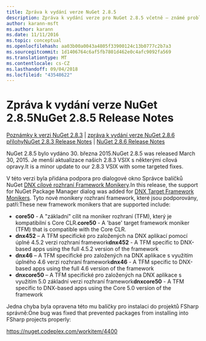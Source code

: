 ```yaml
---
title: Zpráva k vydání verze NuGet 2.8.5
description: Zpráva k vydání verze pro NuGet 2.8.5 včetně – známé problémy, opravy chyb, nové funkce a chcete.
author: karann-msft
ms.author: karann
ms.date: 11/11/2016
ms.topic: conceptual
ms.openlocfilehash: aa03b00a0043a4805f33900124c13b0777c2b7a3
ms.sourcegitcommit: 1d1406764c6af5fb7801d462e0c4afc9092fa569
ms.translationtype: MT
ms.contentlocale: cs-CZ
ms.lasthandoff: 09/04/2018
ms.locfileid: "43548622"
---
```

# <a name="nuget-285-release-notes"></a><span data-ttu-id="d8f90-103">Zpráva k vydání verze NuGet 2.8.5</span><span class="sxs-lookup"><span data-stu-id="d8f90-103">NuGet 2.8.5 Release Notes</span></span>

<span data-ttu-id="d8f90-104">[Poznámky k verzi NuGet 2.8.3](../release-notes/nuget-2.8.3.md) | [zpráva k vydání verze NuGet 2.8.6 přílohy](../release-notes/nuget-2.8.6.md)</span><span class="sxs-lookup"><span data-stu-id="d8f90-104">[NuGet 2.8.3 Release Notes](../release-notes/nuget-2.8.3.md) | [NuGet 2.8.6 Release Notes](../release-notes/nuget-2.8.6.md)</span></span>

<span data-ttu-id="d8f90-105">NuGet 2.8.5 bylo vydáno 30. března 2015.</span><span class="sxs-lookup"><span data-stu-id="d8f90-105">NuGet 2.8.5 was released March 30, 2015.</span></span> <span data-ttu-id="d8f90-106">Je menší aktualizace našich 2.8.3 VSIX s některými cílová opravy.</span><span class="sxs-lookup"><span data-stu-id="d8f90-106">It is a minor update to our 2.8.3 VSIX with some targeted fixes.</span></span>

<span data-ttu-id="d8f90-107">V této verzi byla přidána podpora pro dialogové okno Správce balíčků NuGet [DNX cílové rozhraní Framework Monikery](https://github.com/aspnet/dnx).</span><span class="sxs-lookup"><span data-stu-id="d8f90-107">In this release, the support for NuGet Package Manager dialog was added for [DNX Target Framework Monikers](https://github.com/aspnet/dnx).</span></span>  <span data-ttu-id="d8f90-108">Tyto nové monikery rozhraní framework, které jsou podporovány, patří:</span><span class="sxs-lookup"><span data-stu-id="d8f90-108">These new framework monikers that are supported include:</span></span>

* <span data-ttu-id="d8f90-109">**core50** - A "základní" cílit na moniker rozhraní (TFM), který je kompatibilní s Core CLR.</span><span class="sxs-lookup"><span data-stu-id="d8f90-109">**core50** - A 'base' target framework moniker (TFM) that is compatible with the Core CLR.</span></span>
* <span data-ttu-id="d8f90-110">**dnx452** – A TFM specifické pro založených na DNX aplikací pomocí úplné 4.5.2 verzi rozhraní framework</span><span class="sxs-lookup"><span data-stu-id="d8f90-110">**dnx452** - A TFM specific to DNX-based apps using the full 4.5.2 version of the framework</span></span>
* <span data-ttu-id="d8f90-111">**dnx46** – A TFM specifické pro založených na DNX aplikace s využitím úplného 4.6 verzi rozhraní framework</span><span class="sxs-lookup"><span data-stu-id="d8f90-111">**dnx46** - A TFM specific to DNX-based apps using the full 4.6 version of the framework</span></span>
* <span data-ttu-id="d8f90-112">**dnxcore50** – A TFM specifické pro založených na DNX aplikace s využitím 5.0 základní verzi rozhraní framework</span><span class="sxs-lookup"><span data-stu-id="d8f90-112">**dnxcore50** - A TFM specific to DNX-based apps using the Core 5.0 version of the framework</span></span>

<span data-ttu-id="d8f90-113">Jedna chyba byla opravena této mu balíčky pro instalaci do projektů FSharp správně:</span><span class="sxs-lookup"><span data-stu-id="d8f90-113">One bug was fixed that prevented packages from installing into FSharp projects properly:</span></span>

https://nuget.codeplex.com/workitem/4400